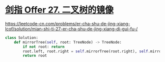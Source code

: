 # [剑指 Offer 27. 二叉树的镜像](https://leetcode-cn.com/problems/er-cha-shu-de-jing-xiang-lcof/)

https://leetcode-cn.com/problems/er-cha-shu-de-jing-xiang-lcof/solution/mian-shi-ti-27-er-cha-shu-de-jing-xiang-di-gui-fu-/

```python
class Solution:
    def mirrorTree(self, root: TreeNode) -> TreeNode:
        if not root: return
        root.left, root.right = self.mirrorTree(root.right), self.mirrorTree(root.left)
        return root
```

